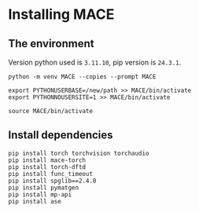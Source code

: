 # Installing MACE

## The environment

Version python used is `3.11.10`, pip version is `24.3.1`.

```
python -m venv MACE --copies --prompt MACE

export PYTHONUSERBASE=/new/path >> MACE/bin/activate
export PYTHONNOUSERSITE=1 >> MACE/bin/activate

source MACE/bin/activate
```

## Install dependencies

```
pip install torch torchvision torchaudio
pip install mace-torch
pip install torch-dftd
pip install func_timeout
pip install spglib==2.4.0
pip install pymatgen
pip install mp-api
pip install ase
```